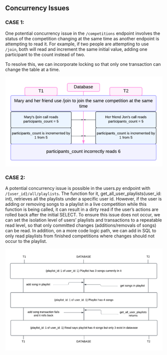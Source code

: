 ## Concurrency Issues

### CASE 1: ###
One potential concurrency issue in the `/competitions` endpoint involves the status of the competition changing at the same time as another endpoint is attempting to read it. For example, if two people are attempting to use `/join`, both will read and increment the same initial value, adding one participant to the count instead of two.

To resolve this, we can incorporate locking so that only one transaction can change the table at a time. 

![Concurrency Case 1 Sequence Diagram](./concurrency_case1.png)

### CASE 2: ###
A potential concurrency issue is possible in the users.py endpoint with `/{user_id}/all/playlists`. The function for it, get_all_user_playlists(user_id: int), retrieves all the playlists under a specific user id. However, if the user is adding or removing songs to a playlist in a live competition while this function is being called, it can result in a dirty read if the user’s actions are rolled back after the initial SELECT. To ensure this issue does not occur, we can set the isolation level of users’ playlists and transactions to a repeatable read level, so that only committed changes (additions/removals of songs) can be read. In addition, on a more code logic path, we can add in SQL to only read playlists from finished competitions where changes should not occur to the playlist.

![Concurrency Case 2 Sequence Diagram](./concurrency_case2.png)

